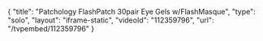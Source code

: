 {
    "title": "Patchology FlashPatch 30pair Eye Gels w\/FlashMasque",
    "type": "solo",
    "layout": "iframe-static",
    "videoId": "112359796",
    "url": "\/tvpembed\/112359796"
}
